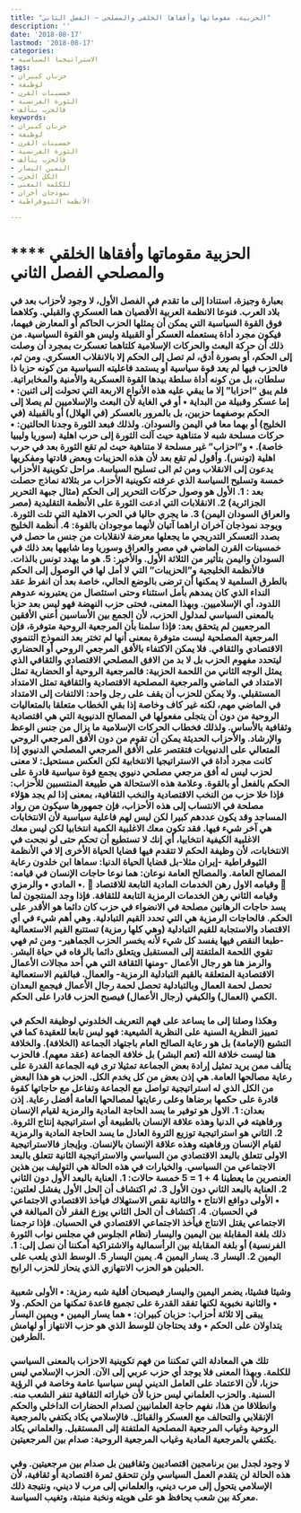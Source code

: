 ```yaml
---
title: "الحزبية، مقوماتها وأفقاها الخلقي والمصلحي – الفصل الثاني"
description: ''
date: '2018-08-17'
lastmod: '2018-08-17'
categories:
- الاستراتيجيا السياسية
tags:
- حزبان كبيران
- لوظيفة
- خمسينات القرن
- الثورة الفرنسية
- فالحزب يتألف
keywords:
- حزبان كبيران
- لوظيفة
- خمسينات القرن
- الثورة الفرنسية
- فالحزب يتألف
- اليمين اليسار
- الكل الحزب
- للكلمة المعنى
- نموذجان آخران
- الأنظمة الثيوقراطية

---
```

# **** **الحزبية مقوماتها وأفقاها الخلقي والمصلحي الفصل الثاني**

### بعبارة وجيزة، استنادا إلى ما تقدم في الفصل الأول، لا وجود لأحزاب بعد في بلاد العرب. فنوعا الانظمة العربية الأقصيان هما العسكري والقبلي. وكلاهما فوق القوة السياسية التي يمكن أن يمثلها الحزب الحاكم أو المعارض فيهما، فيكون مجرد أداة يستعمله العسكر أو القبيلة وليس هو القوة السياسية. من ذلك أن حركة البعث والحركات الإسلامية كلتاهما تعسكرت بمجرد أن وصلت إلى الحكم، أو بصورة أدق، لم تصل إلى الحكم إلا بالانقلاب العسكري. ومن ثم، فالحزب فيها لم يعد قوة سياسية أو يستمد فاعليته السياسية من كونه حزبا ذا سلطان، بل من كونه أداة سلطة بيدها القوة العسكرية والأمنية والمخابراتية. فلم يبق “احزابا” إلا ما يبقي عليه هذه الأنواع الاربعة التي تحولت إلى اثنين: • إما عسكر وقبيلة من البداية • أو في الغاية لأن البعث والإسلاميين لم يصلا إلى الحكم بوصفهما حزبين، بل بالمرور بالعسكر (في الهلال) أو بالقبيلة (في الخليج) أو بهما معا في اليمن والسودان. ولذلك فبعد الثورة وجدنا الحالتين: • حركات مسلحة شبه لا متناهية حيث آلت الثورة إلى حرب اهلية (سوريا وليبيا خاصة). • و”احزاب” غير مسلحة لا متناهية حيث لم تقع الثورة بعد في حرب اهلية (تونس). وأقول لم تقع بعد لأن هذه الحزيبات وبعض قادتها ومفكريها يدعون إلى الانقلاب ومن ثم الى تسليح السياسة. مراحل تكوينية الأحزاب خمسة وتسليح السياسة الذي عرفته تكوينية الأحزاب مر بثلاثة نماذج حصلت بعد : 1. الأول هو وصول حركات التحرير إلى الحكم (مثال جبهة التحرير الجزائرية) 2. الانقلابات التي ادعت الثورة على الأنظمة التقليدية (مصر والعراق السودان اليمن) 3. ما يجري حاليا في الحرب الاهلية التي تلت الثورة. ويوجد نموذجان آخران اراهما آتيان لأنهما موجودان بالقوة: 4. أنظمة الخليج بصدد التعسكر التدريجي ما يجعلها معرضة لانقلابات من جنس ما حصل في خمسينات القرن الماضي في مصر والعراق وسوريا وما شابهها بعد ذلك في السودان واليمن بتأثير من الثلاثة الأول. والأخير: 5. هو ما يهدد تونس بالذات. فالأنظمة الخليجية و”الحزيبات” التي لا أمل لها في الوصول إلى الحكم بالطرق السلمية لا يمكنها أن ترضى بالوضع الحالي، خاصة بعد أن انفرط عقد النداء الذي كان يمدهم بأمل استثناء وحتى استئصال من يعتبرونه عدوهم اللدود، أي الإسلاميين. وبهذا المعنى، فحتى حزب النهضة فهو ليس بعد حزبا بالمعنى السياسي لمدلول الحزب، لأن الجمع بين الأساسين أعني الأفقين المرجعيين لم يتحقق بعد: فإذا سلمنا بأن المرجعية الروحية متوفرة، فإن المرجعية المصلحية ليست متوفرة بمعنى أنها لم تختر بعد النموذج التنموي الاقتصادي والثقافي. فلا يمكن الاكتفاء بالأفق المرجعي الروحي أو الحضاري ليتحدد مفهوم الحزب بل لا بد من الافق المصلحي الاقتصادي والثقافي الذي يمثل الوجه الثاني من اللحمة الحزبية: فالمرجعية الروحية أو الحضارية تمثل الامتداد في الماضي والمرجعية المصلحية الاقتصادية والثقافية تمثل الامتداد المستقبلي. ولا يمكن للحزب أن يقف على رجل واحد: الالتفات إلى الامتداد في الماضي مهم، لكنه غير كاف وخاصة إذا بقي الخطاب متعلقا بالمتعاليات الروحية من دون أن يتجلى مفعولها في المصالح الدنيوية التي هي اقتصادية وثقافية بالأساس. ولذلك فخطاب الحركات الإسلامية ما يزال من جنس الوعظ والإرشاد. والأحزاب الحديثة يمكن أن تقوم من دون الأفق المرجعي الروحي المتعالي على الدنيويات فتقتصر على الأفق المرجعي المصلحي الدنيوي إذا كانت مجرد أداة في الاستراتيجيا الانتخابية لكن العكس مستحيل: لا معنى لحزب ليس له أفق مرجعي مصلحي دنيوي يجمع قوة سياسية قادرة على الحكم بالفعل أو بالقوة. وعلامة هذه الاستحالة هي طبيعة المنتسبين للأحزاب: فإذا خلا حزب من النخب الاقتصادية والنخب الثقافية، بمعنى إذا لم يجد هؤلاء مصلحة في الانتساب إلى هذه الأحزاب، فإن جمهورها سيكون من رواد المساجد وقد يكون عددهم كبيرا لكن ليس لهم فاعلية سياسية لأن الانتخابات هي آخر شيء فيها. فقد تكون معك الاغلبية الكمية انتخابيا لكن ليس معك الاغلبية الكيفية انتخابيا، أي إنك لا تستطيع أن تحكم حتى لو نجحت في الانتخابات، لأن وظيفة الحكم لا تتقدم فيها قضايا الحياة الأخرى إلا في الأنظمة الثيوقراطية -إيران مثلا-بل قضايا الحياة الدنيا: سماها ابن خلدون رعاية المصالح العامة. والمصالح العامة نوعان: هما نوعا حاجات الإنسان في قيامه: • المادي • والرمزي.  وقيامه الاول رهن الخدمات المادية التابعة للاقتصاد  وقيامه الثاني رهن الخدمات الرمزية التابعة للثقافة. فإذا وجد المنتجون لما يسد حاجات الرهانين مصلحة في الانضواء في حزب كان دائما هو الأقدر على الحكم. فالحاجات الرمزية هي التي تحدد القيم التبادلية. وهي أهم شيء في أي الاقتصاد والاستجابة للقيم التبادلية (وهي كلها رمزية) تستتبع القيم الاستعمالية -طبعا النقص فيها يفسد كل شيء لأنه يخسر الحزب الجماهير- ومن ثم فهي تقوي اللحمة الملتفتة إلى المستقبل ويتعلق دائما بالرفاه في حياة البشر. والرمز هنا هو رجال الأعمال -ومنها الثقافة التي هي أحد مجالات الأعمال الاقتصادية المتعلقة بالقيم التبادلية الرمزية- والعمال. فبالقيم الاستعمالية تحصل لحمة العمال وبالتبادلية تحصل لحمة رجال الأعمال فيجمع البعدان الكمي (العمال) والكيفي (رجال الأعمال) فيصبح الحزب قادرا على الحكم.

### وهكذا وصلنا إلى ما يساعد على فهم التعريف الخلدوني لوظيفة الحكم في تمييز النظرية السنية على النظرية الشيعية: فهو ليس تابعا للعقيدة كما في التشيع (الإمامة) بل هو رعاية الصالح العام باجتهاد الجماعة (الخلافة). والخلافة هنا ليست خلافة الله (تعم البشر) بل خلافة الجماعة (عقد معهم). فالحزب يتألف ممن يريد تمثيل إرادة بعض الجماعة تمثيلا ترى فيه الجماعة القدرة على رعاية مصالحها العامة. هي إذن بعض من كل يخدم الكل. الحزب هو هذا البعض من الكل الذي له استراتيجية تواصل مع الجماعة وتفاعل مع حاجاتها كقوة قادرة على حكمها برضاها وعلى رعايتها لمصالحها العامة أفضل رعاية. إذن بعدان: 1. الاول هو توفير ما يسد الحاجة المادية والرمزية لقيام الإنسان ورفاهيته في الدنيا وهذه علاقة الإنسان بالطبيعة أي استراتيجية إنتاج الثروة. 2. الثاني هو استراتيجية توزيع الثروة العادل ما يسد الحاجة المادية والرمزية لقيام الإنسان ورفاهيته وهذه علاقة الإنسان بالإنسان. وبإيجاز فالاستراتيجية الاولى تتعلق بالبعد الاقتصادي من السياسي والاستراتيجية الثانية تتعلق بالبعد الاجتماعي من السياسي. والخيارات في هذه الحالة هي التوليف بين هذين العنصرين ما يعطينا 4 + 1 = 5 خمسة حالات: 1. العناية بالبعد الأول دون الثاني 2. العناية بالبعد الثاني دون الأول 3. ثم اكتشاف أن الحل الأول يفشل لعلتين: • الأولى دوافع الانتاج • والثانية نقص الاستهلاك فيأخذ الاقتصادي الاجتماعي في الحسبان. 4. اكتشاف أن الحل الثاني يوزع الفقر لأن المبالغة في الاجتماعي يقتل الانتاج فيأخذ الاجتماعي الاقتصادي في الحسبان. فإذا ترجمنا ذلك بلغة المقابلة بين اليمين واليسار (نظام الجلوس في مجلس نواب الثورة الفرنسية) أو بلغة المقابلة بين الرأسمالية والاشتراكية أمكننا أن نصل إلى: 1. اليمين 2. اليسار 3. يسار اليمين 4. يمين اليسار 5. الوسط الذي يلعب على الحبلين هو الحزب الانتهازي الذي ينحاز للحزب الرابح.

### وشيئا فشيئا، يضمر اليمين واليسار فيصبحان أقلية شبه رمزية: • الأولى شعبية • والثانية نخبوية لكنها تفقد القدرة على تجميع قاعدة تمكنها من الحكم. ولا يبقى إلا ثلاثة أحزاب: حزبان كبيران: • هما يسار اليمين • ويمين اليسار يتداولان على الحكم • وقد يحتاجان للوسط الذي هو حزب الانتهاز أو لهامش الطرفين.

### تلك هي المعادلة التي تمكننا من فهم تكوينية الاحزاب بالمعنى السياسي للكلمة. وبهذا المعنى فلا يوجد أي حزب عربي إلى الآن. الحزب الإسلامي ليس حزبا، لأن الاعتماد على العامل الديني ليس سياسيا عامة وخاصة في الرؤية السنية. والحزب العلماني ليس حزبا لأن خياراته الثقافية تنفر الشعب منه. وانطلاقا من هذا، نفهم حاجة العلمانيين لصدام الحضارات الداخلي والحكم الإنقلابي والتحالف مع العسكر والقبائل. فالإسلامي يكاد يكتفي بالمرجعية الروحية وغياب المرجعية المصلحية الملتفتة إلى المستقبل. والعلماني يكاد يكتفي بالمرجعية المادية وغياب المرجعية الروحية: صدام بين المرجعيتين.

### لا وجود لجدل بين برنامجين اقتصاديين وثقافيين بل صدام بين مرجعيتين. وفي هذه الحالة لن يتقدم العمل السياسي ولن تتحقق ثمرة اقتصادية أو ثقافية، لأن الإسلامي يتحول إلى مرب ديني، والعلماني إلى مرب لا ديني، ونتيجة ذلك معركة بين شعب يحافظ هو على هويته ونخبة منبتة، وتغيب السياسة.

###